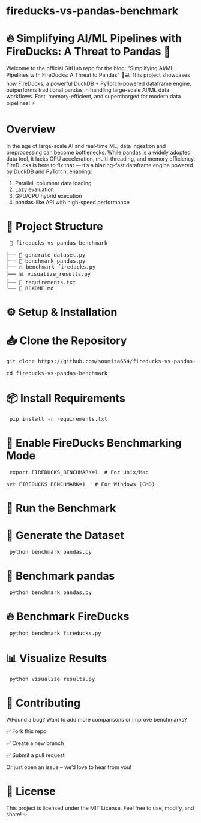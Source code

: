 # fireducks-vs-pandas-benchmark
# 🔥 Simplifying AI/ML Pipelines with FireDucks: A Threat to Pandas 🐼

Welcome to the official GitHub repo for the blog:
"Simplifying AI/ML Pipelines with FireDucks: A Threat to Pandas" 🧠💻
This project showcases how FireDucks, a powerful DuckDB + PyTorch-powered dataframe engine, outperforms traditional pandas in handling large-scale AI/ML data workflows. Fast, memory-efficient, and supercharged for modern data pipelines! ⚡


# Overview
In the age of large-scale AI and real-time ML, data ingestion and preprocessing can become bottlenecks. While pandas is a widely adopted data tool, it lacks GPU acceleration, multi-threading, and memory efficiency.
FireDucks is here to fix that — it’s a blazing-fast dataframe engine powered by DuckDB and PyTorch, enabling:

1) Parallel, columnar data loading
2) Lazy evaluation
3) GPU/CPU hybrid execution
4) pandas-like API with high-speed performance

# 📁 Project Structure

<pre> 📂 fireducks-vs-pandas-benchmark

├── 🐍 generate_dataset.py         
├── 🐼 benchmark_pandas.py
├── 🔥 benchmark_fireducks.py      
├── 📊 visualize_results.py        
├── 📄 requirements.txt            
└── 📘 README.md </pre>                  

# ⚙️ Setup & Installation

# 📥 Clone the Repository

<pre>git clone https://github.com/soumita654/fireducks-vs-pandas-benchmark.git

cd fireducks-vs-pandas-benchmark</pre>

# 📦 Install Requirements

<pre> pip install -r requirements.txt</pre>

# 🧪 Enable FireDucks Benchmarking Mode

<pre> export FIREDUCKS_BENCHMARK=1  # For Unix/Mac

set FIREDUCKS_BENCHMARK=1   # For Windows (CMD) </pre>


# 🧪 Run the Benchmark

# 🧬 Generate the Dataset

<pre> python benchmark_pandas.py </pre>

# 🐼 Benchmark pandas

<pre> python benchmark_pandas.py</pre>

# 🔥 Benchmark FireDucks

<pre> python benchmark_fireducks.py </pre>

# 📊 Visualize Results

<pre> python visualize_results.py </pre>

# 🤝 Contributing

WFound a bug? Want to add more comparisons or improve benchmarks?

✅ Fork this repo

✅ Create a new branch

✅ Submit a pull request

Or just open an issue – we’d love to hear from you!

# 📄 License
This project is licensed under the MIT License. 
Feel free to use, modify, and share! ✨
